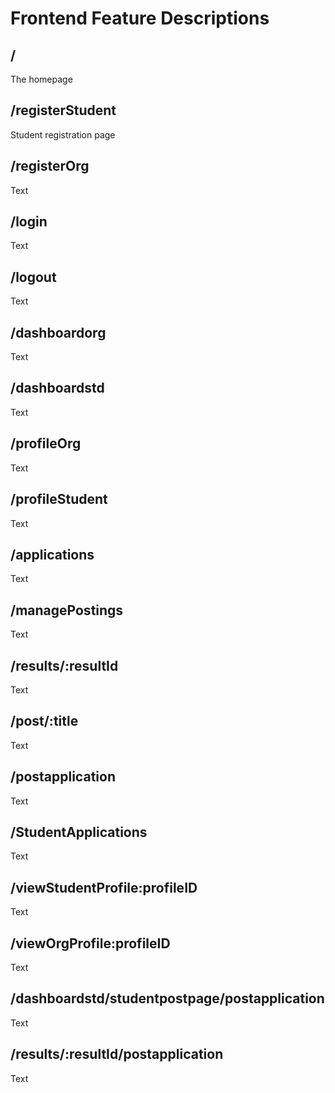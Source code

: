 # Frontend Feature Descriptions

## /

The homepage

## /registerStudent

Student registration page

## /registerOrg

Text

## /login

Text

## /logout

Text

## /dashboardorg

Text

## /dashboardstd

Text

## /profileOrg

Text

## /profileStudent

Text

## /applications

Text

## /managePostings

Text

## /results/:resultId

Text

## /post/:title

Text

## /postapplication

Text

## /StudentApplications

Text

## /viewStudentProfile:profileID

Text

## /viewOrgProfile:profileID

Text

## /dashboardstd/studentpostpage/postapplication

Text

## /results/:resultId/postapplication

Text
